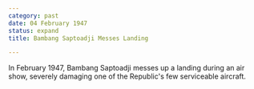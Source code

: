 ```yaml
---
category: past
date: 04 February 1947
status: expand
title: Bambang Saptoadji Messes Landing

---
```



In February 1947, Bambang Saptoadji messes up a landing during an air
show, severely damaging one of the Republic's few serviceable aircraft.
